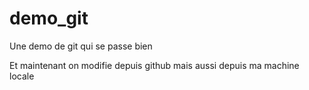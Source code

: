 demo_git
==========

Une demo de git qui se passe bien

Et maintenant on modifie depuis github
mais aussi depuis ma machine locale
